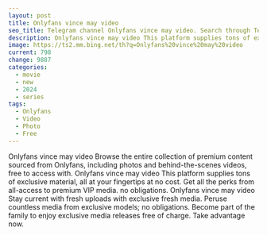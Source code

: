 ```yaml
---
layout: post
title: Onlyfans vince may video
seo_title: Telegram channel Onlyfans vince may video. Search through Telegram channels. Catalog of telegram channels.
description: Onlyfans vince may video This platform supplies tons of exclusive material, all at your fingertips at no cost. Get all the perks from all-access to premium VIP media
image: https://ts2.mm.bing.net/th?q=Onlyfans%20vince%20may%20video
current: 798
change: 9887
categories:
  - movie
  - new
  - 2024
  - series
tags: 
  - Onlyfans
  - Video
  - Photo
  - Free
---
```


Onlyfans vince may video Browse the entire collection of premium content sourced from Onlyfans, including photos and behind-the-scenes videos, free to access with. Onlyfans vince may video This platform supplies tons of exclusive material, all at your fingertips at no cost. Get all the perks from all-access to premium VIP media. no obligations. Onlyfans vince may video Stay current with fresh uploads with exclusive fresh media. Peruse countless media from exclusive models; no obligations. Become part of the family to enjoy exclusive media releases free of charge. Take advantage now.
